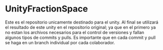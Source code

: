# UnityFractionSpace
Este es el repositorio unicamente destinado para el unity.
 Al final se utilizará el resultado de este unity en el repositorio original; ya que en el primero ya no estan los archivos necesarios para el control de versiones y fallan algunos tipos de commits y pulls. 
 Es importante que en cada commit y pull se haga en un branch individual por cada colaborador.
